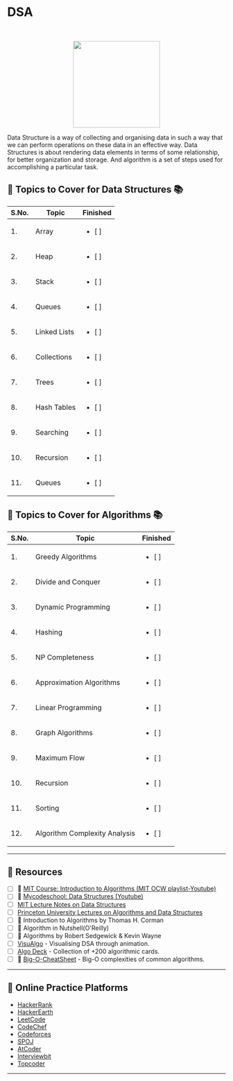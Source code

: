 # DSA

<br>
<p align="center"><img src="https://i.ibb.co/hB0gQWq/dsa.png" height="200"></p>

Data Structure is a way of collecting and organising data in such a way that we can perform operations on these data in an effective way. Data Structures is about rendering data elements in terms of some relationship, for better organization and storage. And algorithm is a set of steps used for accomplishing a particular task.

## :pushpin: Topics to Cover for Data Structures :books:

|S.No.|Topic|Finished|
|---|-------------|---------|
| 1. |Array|<ul> <li> [ ] </li> </ul> |
|2.|Heap|<ul> <li> [ ] </li> </ul> |
|3.|Stack|<ul> <li> [ ] </li> </ul> |
|4.|Queues|<ul> <li> [ ] </li> </ul> |
|5.|Linked Lists|<ul> <li> [ ] </li> </ul> |
|6.|Collections|<ul> <li> [ ] </li> </ul> |
|7.|Trees|<ul> <li> [ ] </li> </ul> |
|8.|Hash Tables|<ul> <li> [ ] </li> </ul> |
|9.|Searching|<ul> <li> [ ] </li> </ul> |
|10.|Recursion|<ul> <li> [ ] </li> </ul> |
|11.|Queues|<ul> <li> [ ] </li> </ul> |

## :pushpin: Topics to Cover for Algorithms :books:

|S.No.|Topic|Finished|
|---|-------------|---------|
|1.|Greedy Algorithms|<ul> <li> [ ] </li> </ul> |
|2.|Divide and Conquer|<ul> <li> [ ] </li> </ul> |
|3.|Dynamic Programming|<ul> <li> [ ] </li> </ul> |
|4.|Hashing|<ul> <li> [ ] </li> </ul> |
|5.|NP Completeness|<ul> <li> [ ] </li> </ul> |
|6.|Approximation Algorithms|<ul> <li> [ ] </li> </ul> |
|7.|Linear Programming|<ul> <li> [ ] </li> </ul> |
|8.|Graph Algorithms|<ul> <li> [ ] </li> </ul> |
|9.|Maximum Flow|<ul> <li> [ ] </li> </ul> |
|10.|Recursion|<ul> <li> [ ] </li> </ul> |
|11.|Sorting|<ul> <li> [ ] </li> </ul> |
|12.|Algorithm Complexity Analysis|<ul> <li> [ ] </li> </ul> |

***

## :pushpin: Resources

- [ ] :movie_camera: [MIT Course: Introduction to Algorithms (MIT OCW playlist-Youtube)](https://www.youtube.com/watch?v=HtSuA80QTyo&list=PLUl4u3cNGP61Oq3tWYp6V_F-5jb5L2iHb)
- [ ] :movie_camera: [Mycodeschool: Data Structures (Youtube)](https://www.youtube.com/watch?v=s-CYnVz-uh4)
- [ ] [MIT Lecture Notes on Data Structures](https://ocw.mit.edu/courses/electrical-engineering-and-computer-science/6-006-introduction-to-algorithms-spring-2008/lecture-notes/)
- [ ] [Princeton University Lectures on Algorithms and Data Structures](https://www.cs.princeton.edu/courses/archive/fall19/cos226/lectures.php)
- [ ] :closed_book: Introduction to Algorithms by Thomas H. Corman
- [ ] :closed_book: Algorithm in Nutshell(O'Reilly)
- [ ] :closed_book: Algorithms by Robert Sedgewick & Kevin Wayne
- [ ] [VisuAlgo](http://visualgo.net/) - Visualising DSA through animation.
- [ ] [Algo Deck](https://github.com/teivah/algodeck/) - Collection of +200 algorithmic cards.
- [ ] :page_with_curl: [Big-O-CheatSheet](http://bigocheatsheet.com/) - Big-O complexities of common algorithms.

***

## :pushpin: Online Practice Platforms

- [HackerRank](https://www.hackerrank.com/)
- [HackerEarth](https://www.hackerearth.com/)
- [LeetCode](https://leetcode.com/)
- [CodeChef](http://codechef.com/)
- [Codeforces](https://codeforces.com/)
- [SPOJ](http://www.spoj.com/)
- [AtCoder](https://atcoder.jp/)
- [Interviewbit](https://www.interviewbit.com/)
- [Topcoder](https://www.topcoder.com/)

*** 
